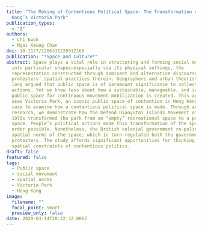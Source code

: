 ```yaml
---
title: "The Making of Contentious Political Space: The Transformation of Hong
  Kong’s Victoria Park"
publication_types:
  - "2"
authors:
  - Chi Kwok 
  - Ngai Keung Chan
doi: 10.1177/1206331220912160
publication: "*Space and Culture*"
abstract: Space plays a vital role in structuring and forming social movements
  into particular shapes—especially via its physical settings, the
  representation constructed through dominant and alternative discourses, and
  protesters’ spatial practices therein. Geographers and urban theorists have
  long argued that public space is of paramount significance to collective
  actions. Yet we know less about how a sustainable, manageable, and iconic
  public space for continuous movement mobilization is created. This article
  uses Victoria Park, an iconic public space of contention in Hong Kong, as a
  case to examine how a contentious political space is made. Through archival
  research, we demonstrate how the Defend Diaoyutai Islands Movement of the
  1970s transformed the park from an “empty” recreational space to a political
  space. People’s political actions made this transformation of the spatial
  order possible. Nonetheless, the British colonial government re-policed the
  spatial norms of the space, which in turn regulated both the government and
  protesters. The study affords significant opportunities for thinking about the
  spatial constraints of contentious politics.
draft: false
featured: false
tags:
  - Public space
  - social movement
  - spatial norms
  - Victoria Park
  - Hong Kong
image:
  filename: ""
  focal_point: Smart
  preview_only: false
date: 2020-03-14T20:22:32.006Z
---
```

